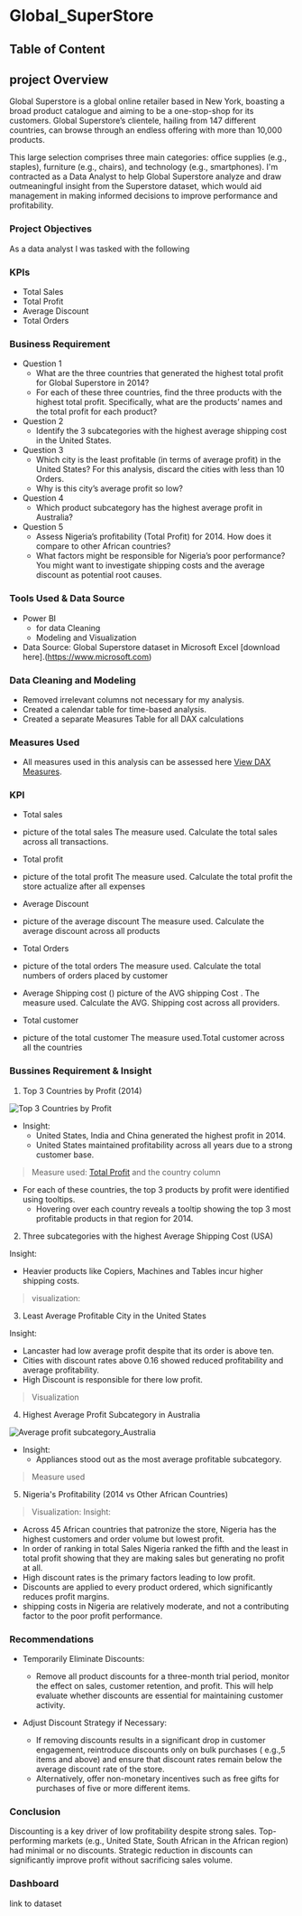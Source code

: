 # Global_SuperStore

## Table of Content
## project Overview
Global Superstore is a global online retailer based in New York, boasting a broad product catalogue and aiming to be a one-stop-shop for its customers. Global Superstore’s
clientele, hailing from 147 different countries, can browse through an endless offering with more than 10,000 products. 

This large selection comprises three main categories: office supplies (e.g., staples), furniture (e.g., chairs), and technology (e.g., smartphones).
I'm contracted as a Data Analyst to help Global Superstore analyze and draw outmeaningful insight from the Superstore dataset, which would aid management in making informed decisions to improve performance and profitability. 

### Project Objectives
As a data analyst I was tasked with the following
### KPIs
- Total Sales 
- Total Profit 
- Average Discount  
- Total Orders 

### Business Requirement
- Question 1
   - What are the three countries that generated the highest total profit for Global Superstore in 2014?
   - For each of these three countries, find the three products with the highest total profit. Specifically, what are the products’ names and the total profit for each product? 
- Question 2
   - Identify the 3 subcategories with the highest average shipping cost in the United States. 
- Question 3
   - Which city is the least profitable (in terms of average profit) in the United States? For this analysis, discard the cities with less than 10 Orders. 
   - Why is this city’s average profit so low?
- Question 4
   - Which product subcategory has the highest average profit in Australia?
- Question 5
   - Assess Nigeria’s profitability (Total Profit) for 2014. How does it compare to other African countries? 
   - What factors might be responsible for Nigeria’s poor performance? You might want to investigate shipping costs and the average discount as potential root causes. 

### Tools Used & Data Source
- Power BI
   - for data Cleaning
   - Modeling and Visualization
- Data Source: Global Superstore dataset in Microsoft Excel [download here].(https://www.microsoft.com)

### Data Cleaning and Modeling
- Removed irrelevant columns not necessary for my analysis.
- Created a calendar table for time-based analysis.
- Created a separate Measures Table for all DAX calculations

### Measures Used
- All measures used in this analysis can be assessed here [View DAX Measures](./Dax_Measures.md).

### KPI 
- Total sales
-  picture of the total sales 
The measure used. Calculate the total sales across all transactions.

- Total profit
-  picture of the total profit 
The measure used. Calculate the total profit the store actualize after all expenses 

- Average Discount
- picture of the average discount 
The measure used. Calculate the average discount across all products 

- Total Orders
-  picture of the total orders
The measure used. Calculate the total numbers of orders placed by customer 

- Average Shipping cost () picture of the AVG shipping Cost . The measure used. Calculate the AVG. Shipping cost across all providers.

- Total customer 
- picture of the total customer 
The  measure used.Total customer across all the countries

### Bussines Requirement & Insight
1. Top 3 Countries by Profit (2014)

![Top 3 Countries by Profit](https://github.com/Chisom83/Global_SuperStore/blob/main/Image/Screenshot%202025-05-09%20051839.png?raw=true)

- Insight:
   - United States, India and China generated the highest profit in 2014.
   - United States maintained profitability across all years due to a strong customer base.
> Measure used: [Total Profit](Dax_Measures.md#total-profit) and the country column

- For each of these countries, the top 3 products by profit were identified using tooltips.
   - Hovering over each country reveals a tooltip showing the top 3 most profitable products in that region for 2014.
  

2. Three subcategories with the highest Average Shipping Cost (USA)

Insight:
   - Heavier products like Copiers, Machines and Tables incur higher shipping costs.
> visualization:

3. Least Average Profitable City in the United States

Insight:
   - Lancaster had low average profit despite that its order is above ten.
   - Cities with discount rates above 0.16 showed reduced profitability and average profitability.
   - High Discount is responsible for there low profit.
> Visualization

4. Highest Average Profit Subcategory in Australia

![Average profit subcategory_Australia](https://github.com/Chisom83/Global_SuperStore/blob/main/Image/Screenshot%202025-05-09%20051856.png?raw=true)

- Insight:
   - Appliances stood out as the most average profitable subcategory.
> Measure used

5. Nigeria's Profitability (2014 vs Other African Countries)

> Visualization: 
Insight:
   - Across 45 African countries that patronize the store, Nigeria has the highest customers and order volume but lowest profit.
   - In order of ranking in total Sales Nigeria ranked the fifth and the least in total profit showing that they are making sales but generating no profit at all.
   - High discount rates is the primary factors leading to low profit.
   - Discounts are applied to every product ordered, which significantly reduces profit margins.
   - shipping costs in Nigeria are relatively moderate, and not a contributing factor to the poor profit performance.
  
### Recommendations
- Temporarily Eliminate Discounts:
   - Remove all product discounts for a three-month trial period, monitor the effect on sales, customer retention, and profit. This will help evaluate whether discounts are essential for maintaining customer activity.

- Adjust Discount Strategy if Necessary:
   - If removing discounts results in a significant drop in customer engagement, reintroduce discounts only on bulk purchases ( e.g.,5 items and above) and ensure that discount rates remain below the average discount rate of the store.
   - Alternatively, offer non-monetary incentives such as free gifts for purchases of five or more different items.
   
### Conclusion

Discounting is a key driver of low profitability despite strong sales. Top-performing markets (e.g., United State, South African in the African region) had minimal or no discounts. Strategic reduction in discounts can significantly improve profit without sacrificing sales volume.

### Dashboard
link to dataset 








 







